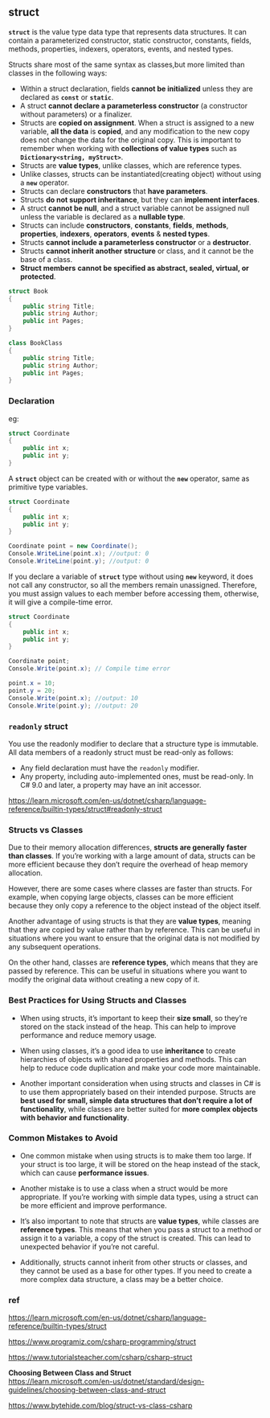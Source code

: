 ## struct

**`struct`** is the value type data type that represents data structures. It can contain a parameterized constructor, static constructor, constants, fields, methods, properties, indexers, operators, events, and nested types.

Structs share most of the same syntax as classes,but more limited than classes in the following ways:

- Within a struct declaration, fields **cannot be initialized** unless they are declared as **`const`** or **`static`**.
- A struct **cannot declare a parameterless constructor** (a constructor without parameters) or a finalizer.
- Structs are **copied on assignment**. When a struct is assigned to a new variable, **all the data** is **copied**, and any modification to the new copy does not change the data for the original copy. This is important to remember when working with **collections of value types** such as **`Dictionary<string, myStruct>`**.
- Structs are **value types**, unlike classes, which are reference types.
- Unlike classes, structs can be instantiated(creating object) without using a **`new`** operator.
- Structs can declare **constructors** that **have parameters**.
- Structs **do not support inheritance**, but they can **implement interfaces**.
- A struct **cannot be null**, and a struct variable cannot be assigned null unless the variable is declared as a **nullable type**.
- Structs can include **constructors**, **constants**, **fields**, **methods**, **properties**, **indexers**, **operators**, **events** & **nested types**.
- Structs **cannot include a parameterless constructor** or a **destructor**.
- Structs **cannot inherit another structure** or class, and it cannot be the base of a class.
- **Struct members** **cannot be specified as abstract, sealed, virtual, or protected**.


```cs
struct Book
{
    public string Title;
    public string Author;
    public int Pages;
}

class BookClass
{
    public string Title;
    public string Author;
    public int Pages;
}
```

### Declaration

eg:
```cs
struct Coordinate
{
    public int x;
    public int y;
}
```




A **`struct`** object can be created with or without the **`new`** operator, same as primitive type variables.

```cs
struct Coordinate
{
    public int x;
    public int y;
}

Coordinate point = new Coordinate();
Console.WriteLine(point.x); //output: 0  
Console.WriteLine(point.y); //output: 0
```

If you declare a variable of **`struct`** type without using **`new`** keyword, it does not call any constructor, so all the members remain unassigned. Therefore, you must assign values to each member before accessing them, otherwise, it will give a compile-time error.

```cs
struct Coordinate
{
    public int x;
    public int y;
}

Coordinate point;
Console.Write(point.x); // Compile time error  

point.x = 10;
point.y = 20;
Console.Write(point.x); //output: 10  
Console.Write(point.y); //output: 20
```

### `readonly` struct
You use the readonly modifier to declare that a structure type is immutable. All data members of a readonly struct must be read-only as follows:

- Any field declaration must have the `readonly` modifier.
- Any property, including auto-implemented ones, must be read-only. In C# 9.0 and later, a property may have an init accessor.


https://learn.microsoft.com/en-us/dotnet/csharp/language-reference/builtin-types/struct#readonly-struct

### Structs vs Classes
Due to their memory allocation differences, **structs are generally** **faster** **than classes**. If you’re working with a large amount of data, structs can be more efficient because they don’t require the overhead of heap memory allocation.

However, there are some cases where classes are faster than structs. For example, when copying large objects, classes can be more efficient because they only copy a reference to the object instead of the object itself.

Another advantage of using structs is that they are **value types**, meaning that they are copied by value rather than by reference. This can be useful in situations where you want to ensure that the original data is not modified by any subsequent operations.

On the other hand, classes are **reference types**, which means that they are passed by reference. This can be useful in situations where you want to modify the original data without creating a new copy of it.


### Best Practices for Using Structs and Classes

- When using structs, it’s important to keep their **size small**, so they’re stored on the stack instead of the heap. This can help to improve performance and reduce memory usage.

- When using classes, it’s a good idea to use **inheritance** to create hierarchies of objects with shared properties and methods. This can help to reduce code duplication and make your code more maintainable.

- Another important consideration when using structs and classes in C# is to use them appropriately based on their intended purpose. Structs are **best used for small, simple data structures that don’t require a lot of functionality**, while classes are better suited for **more complex objects with behavior and functionality**.



### Common Mistakes to Avoid

- One common mistake when using structs is to make them too large. If your struct is too large, it will be stored on the heap instead of the stack, which can cause **performance issues**.

- Another mistake is to use a class when a struct would be more appropriate. If you’re working with simple data types, using a struct can be more efficient and improve performance.

- It’s also important to note that structs are **value types**, while classes are **reference types**. This means that when you pass a struct to a method or assign it to a variable, a copy of the struct is created. This can lead to unexpected behavior if you’re not careful.

- Additionally, structs cannot inherit from other structs or classes, and they cannot be used as a base for other types. If you need to create a more complex data structure, a class may be a better choice.





### ref
https://learn.microsoft.com/en-us/dotnet/csharp/language-reference/builtin-types/struct

https://www.programiz.com/csharp-programming/struct

https://www.tutorialsteacher.com/csharp/csharp-struct

**Choosing Between Class and Struct** \
https://learn.microsoft.com/en-us/dotnet/standard/design-guidelines/choosing-between-class-and-struct

https://www.bytehide.com/blog/struct-vs-class-csharp

